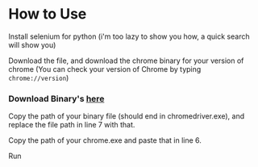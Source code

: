 # How to Use

Install selenium for python (i'm too lazy to show you how, a quick search will show you)

Download the file, and download the chrome binary for your version of chrome (You can check your version of Chrome by typing `chrome://version`)

### **Download Binary's [here](https://chromedriver.chromium.org/downloads)**

Copy the path of your binary file (should end in chromedriver.exe), and replace the file path in line 7 with that.

Copy the path of your chrome.exe and paste that in line 6.

Run

